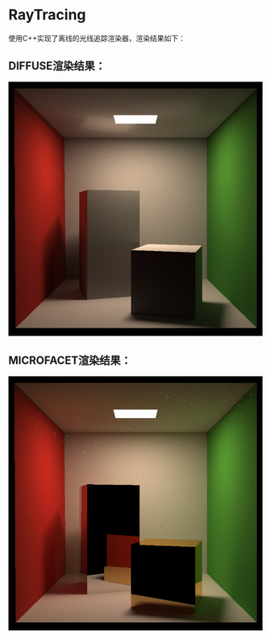 # RayTracing
使用C++实现了离线的光线追踪渲染器，渲染结果如下：
## DIFFUSE渲染结果：
![](https://github.com/BestBlade/RayTracing/blob/main/CornellBox_DIFFUSE_SPP2048.png "CornellBox_DIFFUSE_SPP2048")  
## MICROFACET渲染结果：
![](https://github.com/BestBlade/RayTracing/blob/main/1280.png "SPP1280")  
